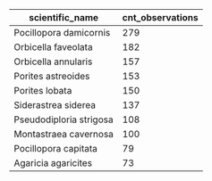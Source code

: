 | scientific_name         |   cnt_observations |
|-------------------------|--------------------|
| Pocillopora damicornis  |                279 |
| Orbicella faveolata     |                182 |
| Orbicella annularis     |                157 |
| Porites astreoides      |                153 |
| Porites lobata          |                150 |
| Siderastrea siderea     |                137 |
| Pseudodiploria strigosa |                108 |
| Montastraea cavernosa   |                100 |
| Pocillopora capitata    |                 79 |
| Agaricia agaricites     |                 73 |